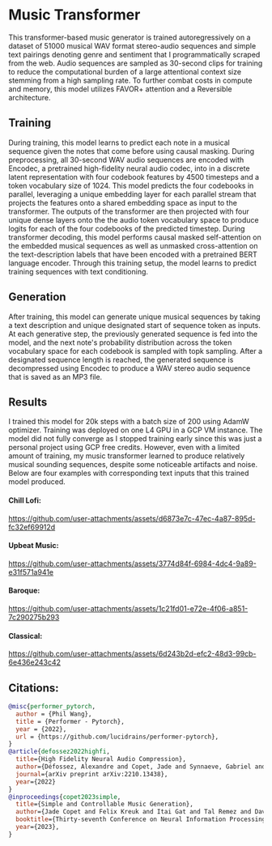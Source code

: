 # Music Transformer 
This transformer-based music generator is trained autoregressively on a dataset of 51000 musical WAV format stereo-audio sequences and simple text pairings denoting genre and sentiment that I programmatically scraped from the web. Audio sequences are sampled as 30-second clips for training to reduce the computational burden of a large attentional context size stemming from a high sampling rate. To further combat costs in compute and memory, this model utilizes FAVOR+ attention and a Reversible architecture.

## Training
During training, this model learns to predict each note in a musical sequence given the notes that come before using causal masking. During preprocessing, all 30-second WAV audio sequences are encoded with Encodec, a pretrained high-fidelity neural audio codec, into in a discrete latent representation with four codebook features by 4500 timesteps and a token vocabulary size of 1024. This model predicts the four codebooks in parallel, leveraging a unique embedding layer for each parallel stream that projects the features onto a shared embedding space as input to the transformer. The outputs of the transformer are then projected with four unique dense layers onto the the audio token vocabulary space to produce logits for each of the four codebooks of the predicted timestep. During transformer decoding, this model performs causal masked self-attention on the embedded musical sequences as well as unmasked cross-attention on the text-description labels that have been encoded with a pretrained BERT language encoder. Through this training setup, the model learns to predict training sequences with text conditioning.

## Generation
After training, this model can generate unique musical sequences by taking a text description and unique designated start of sequence token as inputs. At each generative step, the previously generated sequence is fed into the model, and the next note's probability distribution across the token vocabulary space for each codebook is sampled with topk sampling. After a designated sequence length is reached, the generated sequence is decompressed using Encodec to produce a WAV stereo audio sequence that is saved as an MP3 file.

## Results
I trained this model for 20k steps with a batch size of 200 using AdamW optimizer. Training was deployed on one L4 GPU in a GCP VM instance. The model did not fully converge as I stopped training early since this was just a personal project using GCP free credits. However, even with a limited amount of training, my music transformer learned to produce relatively musical sounding sequences, despite some noticeable artifacts and noise. Below are four examples with corresponding text inputs that this trained model produced.
#### Chill Lofi: 


https://github.com/user-attachments/assets/d6873e7c-47ec-4a87-895d-fc32ef69912d
#### Upbeat Music:

https://github.com/user-attachments/assets/3774d84f-6984-4dc4-9a89-e31f571a941e
#### Baroque: 

https://github.com/user-attachments/assets/1c21fd01-e72e-4f06-a851-7c290275b293
#### Classical:

https://github.com/user-attachments/assets/6d243b2d-efc2-48d3-99cb-6e436e243c42

## Citations: 
  ```bibtex
  @misc{performer_pytorch,
    author = {Phil Wang},
    title = {Performer - Pytorch},
    year = {2022},
    url = {https://github.com/lucidrains/performer-pytorch},
  }
  @article{defossez2022highfi,
    title={High Fidelity Neural Audio Compression},
    author={Défossez, Alexandre and Copet, Jade and Synnaeve, Gabriel and Adi, Yossi},
    journal={arXiv preprint arXiv:2210.13438},
    year={2022}
 }
  @inproceedings{copet2023simple,
    title={Simple and Controllable Music Generation},
    author={Jade Copet and Felix Kreuk and Itai Gat and Tal Remez and David Kant and Gabriel Synnaeve and Yossi Adi and Alexandre Défossez},
    booktitle={Thirty-seventh Conference on Neural Information Processing Systems},
    year={2023},
 }



